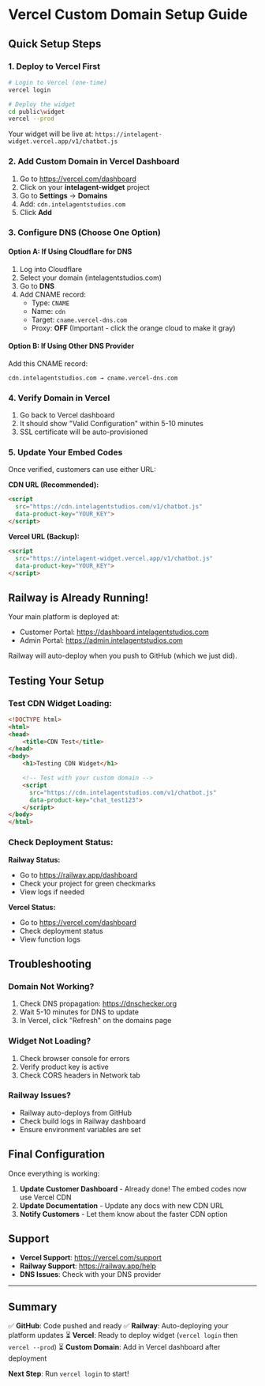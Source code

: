# Vercel Custom Domain Setup Guide

## Quick Setup Steps

### 1. Deploy to Vercel First
```bash
# Login to Vercel (one-time)
vercel login

# Deploy the widget
cd public\widget
vercel --prod
```

Your widget will be live at: `https://intelagent-widget.vercel.app/v1/chatbot.js`

### 2. Add Custom Domain in Vercel Dashboard

1. Go to https://vercel.com/dashboard
2. Click on your **intelagent-widget** project
3. Go to **Settings** → **Domains**
4. Add: `cdn.intelagentstudios.com`
5. Click **Add**

### 3. Configure DNS (Choose One Option)

#### Option A: If Using Cloudflare for DNS
1. Log into Cloudflare
2. Select your domain (intelagentstudios.com)
3. Go to **DNS**
4. Add CNAME record:
   - Type: `CNAME`
   - Name: `cdn`
   - Target: `cname.vercel-dns.com`
   - Proxy: **OFF** (Important - click the orange cloud to make it gray)

#### Option B: If Using Other DNS Provider
Add this CNAME record:
```
cdn.intelagentstudios.com → cname.vercel-dns.com
```

### 4. Verify Domain in Vercel
1. Go back to Vercel dashboard
2. It should show "Valid Configuration" within 5-10 minutes
3. SSL certificate will be auto-provisioned

### 5. Update Your Embed Codes

Once verified, customers can use either URL:

**CDN URL (Recommended):**
```html
<script
  src="https://cdn.intelagentstudios.com/v1/chatbot.js"
  data-product-key="YOUR_KEY">
</script>
```

**Vercel URL (Backup):**
```html
<script
  src="https://intelagent-widget.vercel.app/v1/chatbot.js"
  data-product-key="YOUR_KEY">
</script>
```

## Railway is Already Running!

Your main platform is deployed at:
- Customer Portal: https://dashboard.intelagentstudios.com
- Admin Portal: https://admin.intelagentstudios.com

Railway will auto-deploy when you push to GitHub (which we just did).

## Testing Your Setup

### Test CDN Widget Loading:
```html
<!DOCTYPE html>
<html>
<head>
    <title>CDN Test</title>
</head>
<body>
    <h1>Testing CDN Widget</h1>

    <!-- Test with your custom domain -->
    <script
      src="https://cdn.intelagentstudios.com/v1/chatbot.js"
      data-product-key="chat_test123">
    </script>
</body>
</html>
```

### Check Deployment Status:

**Railway Status:**
- Go to https://railway.app/dashboard
- Check your project for green checkmarks
- View logs if needed

**Vercel Status:**
- Go to https://vercel.com/dashboard
- Check deployment status
- View function logs

## Troubleshooting

### Domain Not Working?
1. Check DNS propagation: https://dnschecker.org
2. Wait 5-10 minutes for DNS to update
3. In Vercel, click "Refresh" on the domains page

### Widget Not Loading?
1. Check browser console for errors
2. Verify product key is active
3. Check CORS headers in Network tab

### Railway Issues?
- Railway auto-deploys from GitHub
- Check build logs in Railway dashboard
- Ensure environment variables are set

## Final Configuration

Once everything is working:

1. **Update Customer Dashboard** - Already done! The embed codes now use Vercel CDN
2. **Update Documentation** - Update any docs with new CDN URL
3. **Notify Customers** - Let them know about the faster CDN option

## Support

- **Vercel Support**: https://vercel.com/support
- **Railway Support**: https://railway.app/help
- **DNS Issues**: Check with your DNS provider

---

## Summary

✅ **GitHub**: Code pushed and ready
✅ **Railway**: Auto-deploying your platform updates
⏳ **Vercel**: Ready to deploy widget (`vercel login` then `vercel --prod`)
⏳ **Custom Domain**: Add in Vercel dashboard after deployment

**Next Step**: Run `vercel login` to start!